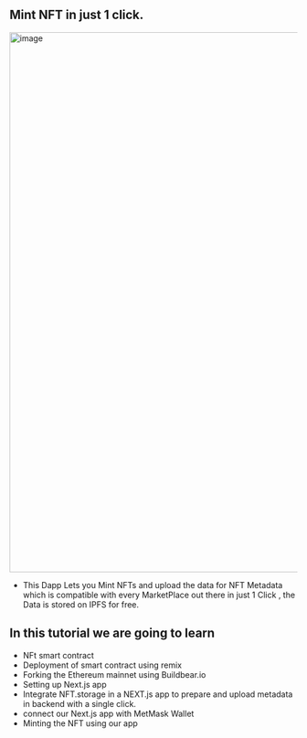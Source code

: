 ## Mint NFT  in just 1 click.

<img width="946" alt="image" src="https://user-images.githubusercontent.com/91069560/215677059-dc2e62a9-0a15-47ff-95dc-c7de7e80acb1.png">

- This Dapp Lets you Mint NFTs and upload the data for NFT Metadata which is compatible with every MarketPlace out there in just 1 Click , the Data is stored on IPFS for free.

## In this tutorial we are going to learn 
- NFt smart contract 
- Deployment of smart contract using remix 
- Forking the Ethereum mainnet using Buildbear.io
- Setting up Next.js app
- Integrate NFT.storage in a NEXT.js app to prepare and upload metadata in backend with a single click.
- connect our Next.js app with MetMask Wallet
- Minting the  NFT using our app 

